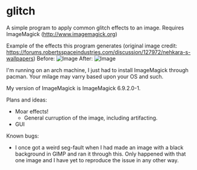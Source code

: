 # glitch
A simple program to apply common glitch effects to an image.
Requires ImageMagick (http://www.imagemagick.org)

Example of the effects this program generates (original image credit: https://forums.robertsspaceindustries.com/discussion/127972/nehkara-s-wallpapers)
Before:
![Image](../master/images/testimage.png)
After:
![Image](../master/images/outputimage.png)

I'm running on an arch machine, I just had to install ImageMagick through pacman. 
Your milage may varry based upon your OS and such.

My version of ImageMagick is ImageMagick 6.9.2.0-1.

Plans and ideas:
  - Moar effects!
      - General curruption of the image, including artifacting.
  - GUI

Known bugs:
  - I once got a weird seg-fault when I had made an image with a black background in GIMP and ran it through this. Only happened with that one image and I have yet to reproduce the issue in any other way. 
